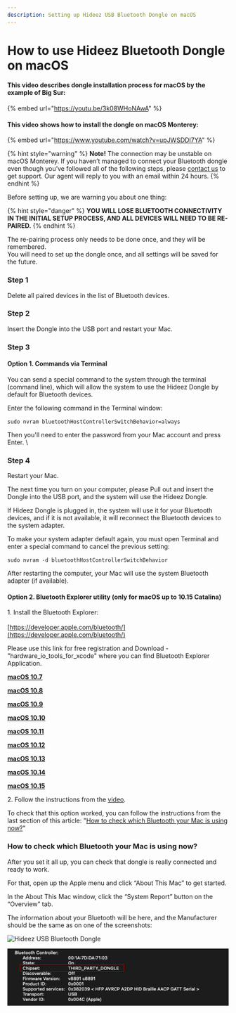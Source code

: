 ```yaml
---
description: Setting up Hideez USB Bluetooth Dongle on macOS
---
```


# How to use Hideez Bluetooth Dongle on macOS

#### This video describes dongle installation process for macOS by the example of Big Sur:

{% embed url="https://youtu.be/3k08WHoNAwA" %}

#### This video shows how to install the dongle on macOS Monterey:

{% embed url="https://www.youtube.com/watch?v=upJWSDDI7YA" %}

{% hint style="warning" %}
**Note!** The connection may be unstable on macOS Monterey. If you haven’t managed to connect your Bluetooth dongle even though you’ve followed all of the following steps, please [contact us](https://hideez.com/pages/contact-hideez-support) to get support. Our agent will reply to you with an email within 24 hours.
{% endhint %}

Before setting up, we are warning you about one thing:

{% hint style="danger" %}
**YOU WILL LOSE BLUETOOTH CONNECTIVITY IN THE INITIAL SETUP PROCESS, AND ALL DEVICES WILL NEED TO BE RE-PAIRED.**
{% endhint %}

The re-pairing process only needs to be done once, and they will be remembered.\
You will need to set up the dongle once, and all settings will be saved for the future.

### Step 1

Delete all paired devices in the list of Bluetooth devices.

### Step 2

Insert the Dongle into the USB port and restart your Mac.

### Step 3

#### Option 1. Commands via Terminal

You can send a special command to the system through the terminal (command line), which will allow the system to use the Hideez Dongle by default for Bluetooth devices.&#x20;

Enter the following command in the Terminal window:

```
sudo nvram bluetoothHostControllerSwitchBehavior=always
```

Then you'll need to enter the password from your Mac account and press Enter. \


### Step 4

Restart your Mac.

The next time you turn on your computer, please Pull out and insert the Dongle into the USB port, and the system will use the Hideez Dongle.&#x20;

If Hideez Dongle is plugged in, the system will use it for your Bluetooth devices, and if it is not available, it will reconnect the Bluetooth devices to the system adapter.&#x20;

To make your system adapter default again, you must open Terminal and enter a special command to cancel the previous setting:

```
sudo nvram -d bluetoothHostControllerSwitchBehavior
```

After restarting the computer, your Mac will use the system Bluetooth adapter (if available).&#x20;

#### Option 2. Bluetooth Explorer utility (only for macOS up to 10.15 Catalina)

1\. Install the Bluetooth Explorer:\
\
[https://developer.apple.com/bluetooth/](https://developer.apple.com/bluetooth/)

Please use this link for free registration and Download - "hardware\_io\_tools\_for\_xcode" where you can find Bluetooth Explorer Application.

[**macOS 10.7**](https://cdn.shopify.com/s/files/1/0007/8017/3348/files/Bluetooth\_Explorer\_for\_10.7.app.zip?7478)

[**macOS 10.8**](https://cdn.shopify.com/s/files/1/0007/8017/3348/files/Bluetooth\_Explorer\_for\_10.8.app.zip?7478)

[**macOS 10.9**](https://cdn.shopify.com/s/files/1/0007/8017/3348/files/Bluetooth\_Explorer\_for\_10.9.app.zip?7478)

[**macOS 10.10**](https://cdn.shopify.com/s/files/1/0007/8017/3348/files/Bluetooth\_Explorer\_for\_10.10.app.zip?7478)

[**macOS 10.11**](https://cdn.shopify.com/s/files/1/0007/8017/3348/files/Bluetooth\_Explorer\_v.4.4.0\_for\_10.11.app.zip?7478)

[**macOS 10.12**](https://cdn.shopify.com/s/files/1/0007/8017/3348/files/Bluetooth\_Explorer\_for\_10.12.app.zip?7478)

[**macOS 10.13**](https://cdn.shopify.com/s/files/1/0007/8017/3348/files/Bluetooth\_Explorer\_for\_10.13.app.zip?7478)

[**macOS 10.14**](https://cdn.shopify.com/s/files/1/0007/8017/3348/files/Bluetooth\_Explorer\_for\_10.14.app.zip?7478)

[**macOS 10.15**](https://cdn.shopify.com/s/files/1/0007/8017/3348/files/Bluetooth\_Explorer\_for\_10.15.app.zip?7478)

2\. Follow the instructions from the [video](https://youtu.be/TR8FTl2nqAM).

To check that this option worked, you can follow the instructions from the last section of this article: "[How to check which Bluetooth your Mac is using now?](./#how-to-check-which-bluetooth-your-mac-is-using-now)"

### **How to check which Bluetooth your Mac is using now?**

After you set it all up, you can check that dongle is really connected and ready to work.

For that, open up the Apple menu and click “About This Mac” to get started.

In the About This Mac window, click the “System Report” button on the “Overview” tab.

The information about your Bluetooth will be here, and the Manufacturer should be the same as on one of the screenshots:

![Hideez USB Bluetooth Dongle](https://ucarecdn.com/b1d270cc-65c1-4ba8-8ad2-ffe04685285c/)

![Hideez USB Bluetooth Dongle](../.gitbook/assets/dongle.jpg)
